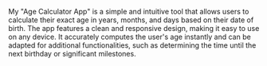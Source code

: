 My "Age Calculator App" is a simple and intuitive tool that allows users to calculate their exact age in years, months, and days based on their date of birth. The app features a clean and responsive design, making it easy to use on any device. It accurately computes the user's age instantly and can be adapted for additional functionalities, such as determining the time until the next birthday or significant milestones.
